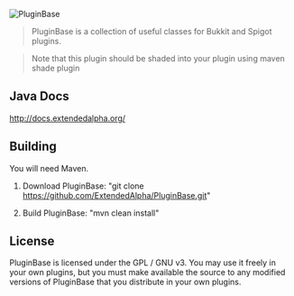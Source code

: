 ![PluginBase](http://i.imgur.com/FnI94dk.png)

> PluginBase is a collection of useful classes for Bukkit and Spigot plugins.

> Note that this plugin should be shaded into your plugin using maven shade plugin

## Java Docs
http://docs.extendedalpha.org/

## Building

You will need Maven.

1) Download PluginBase: "git clone https://github.com/ExtendedAlpha/PluginBase.git"

2) Build PluginBase: "mvn clean install"

## License

PluginBase is licensed under the GPL / GNU v3.  You may use it freely in your own plugins, but you must make available the source to any modified
versions of PluginBase that you distribute in your own plugins.

